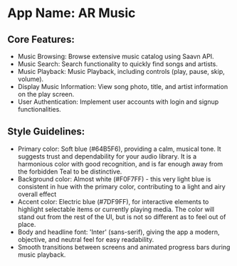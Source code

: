 # **App Name**: AR Music

## Core Features:

- Music Browsing: Browse extensive music catalog using Saavn API.
- Music Search: Search functionality to quickly find songs and artists.
- Music Playback: Music Playback, including controls (play, pause, skip, volume).
- Display Music Information: View song photo, title, and artist information on the play screen.
- User Authentication: Implement user accounts with login and signup functionalities.

## Style Guidelines:

- Primary color: Soft blue (#64B5F6), providing a calm, musical tone. It suggests trust and dependability for your audio library. It is a harmonious color with good recognition, and is far enough away from the forbidden Teal to be distinctive.
- Background color: Almost white (#F0F7FF) - this very light blue is consistent in hue with the primary color, contributing to a light and airy overall effect
- Accent color: Electric blue (#7DF9FF), for interactive elements to highlight selectable items or currently playing media.  The color will stand out from the rest of the UI, but is not so different as to feel out of place.
- Body and headline font: 'Inter' (sans-serif), giving the app a modern, objective, and neutral feel for easy readability.
- Smooth transitions between screens and animated progress bars during music playback.
